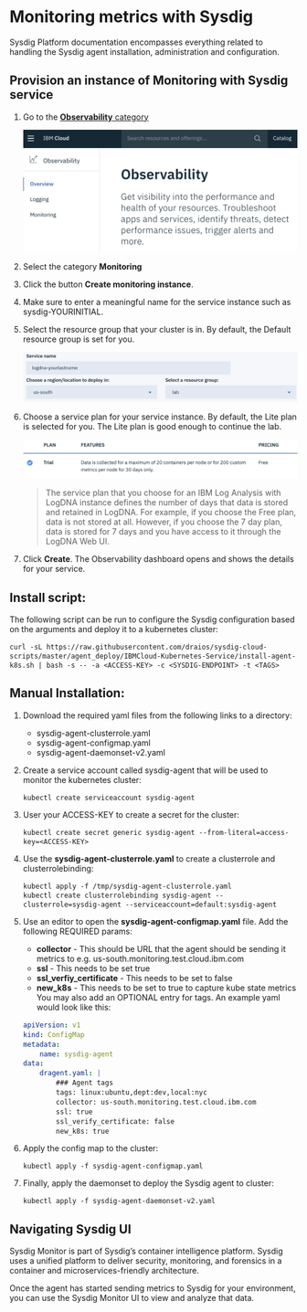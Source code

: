 # Monitoring metrics with Sysdig

Sysdig Platform documentation encompasses everything related to handling the Sysdig agent installation, administration and configuration.

## Provision an instance of Monitoring with Sysdig service

1. Go to the [**Observability** category](https://cloud.ibm.com/observe)

    ![](./images/observe-landing.png)

1. Select the category **Monitoring**

1. Click the button **Create monitoring instance**.

1. Make sure to enter a meaningful name for the service instance such as sysdig-YOURINITIAL.

1. Select the resource group that your cluster is in. By default, the Default resource group is set for you.

    ![](./images/logging-creation.png)

1. Choose a service plan for your service instance. By default, the Lite plan is selected for you. The Lite plan is good enough to continue the lab.

    ![](./images/sysdig-plan.png)

    > The service plan that you choose for an IBM Log Analysis with LogDNA instance defines the number of days that data is stored and retained in LogDNA. For example, if you choose the Free plan, data is not stored at all. However, if you choose the 7 day plan, data is stored for 7 days and you have access to it through the LogDNA Web UI.

1. Click **Create**. The Observability dashboard opens and shows the details for your service.



## Install script:
The following script can be run to configure the Sysdig configuration based on the arguments and deploy it to a kubernetes cluster:
```
curl -sL https://raw.githubusercontent.com/draios/sysdig-cloud-scripts/master/agent_deploy/IBMCloud-Kubernetes-Service/install-agent-k8s.sh | bash -s -- -a <ACCESS-KEY> -c <SYSDIG-ENDPOINT> -t <TAGS>
```

## Manual Installation:

1. Download the required yaml files from the following links to a directory:
    * sysdig-agent-clusterrole.yaml
    * sysdig-agent-configmap.yaml
    * sysdig-agent-daemonset-v2.yaml

1. Create a service account called sysdig-agent that will be used to monitor the kubernetes cluster:
    ```
    kubectl create serviceaccount sysdig-agent
    ```

1. User your ACCESS-KEY to create a secret for the cluster:
    ```
    kubectl create secret generic sysdig-agent --from-literal=access-key=<ACCESS-KEY>
    ```

1. Use the **sysdig-agent-clusterrole.yaml** to create a clusterrole and clusterrolebinding:
    ```
    kubectl apply -f /tmp/sysdig-agent-clusterrole.yaml
    kubectl create clusterrolebinding sysdig-agent --clusterrole=sysdig-agent --serviceaccount=default:sysdig-agent
    ```

1. Use an editor to open the **sysdig-agent-configmap.yaml** file. Add the following REQUIRED params:
    * **collector** - This should be URL that the agent should be sending it metrics to e.g. us-south.monitoring.test.cloud.ibm.com
    * **ssl** - This needs to be set true
    * **ssl_verfiy_certificate** - This needs to be set to false
    * **new_k8s** - This needs to be set to true to capture kube state metrics
You may also add an OPTIONAL entry for tags. An example yaml would look like this:
    ```yaml
    apiVersion: v1
    kind: ConfigMap
    metadata:
        name: sysdig-agent
    data:
        dragent.yaml: |
            ### Agent tags
            tags: linux:ubuntu,dept:dev,local:nyc
            collector: us-south.monitoring.test.cloud.ibm.com
            ssl: true
            ssl_verify_certificate: false
            new_k8s: true
    ```

1. Apply the config map to the cluster:
    ```
    kubectl apply -f sysdig-agent-configmap.yaml
    ```

1. Finally, apply the daemonset to deploy the Sysdig agent to cluster:
    ```
    kubectl apply -f sysdig-agent-daemonset-v2.yaml
    ```


## Navigating Sysdig UI

Sysdig Monitor is part of Sysdig’s container intelligence platform. Sysdig uses a unified platform to deliver security, monitoring, and forensics in a container and microservices-friendly architecture.

Once the agent has started sending metrics to Sysdig for your environment, you can use the Sysdig Monitor UI to view and analyze that data.